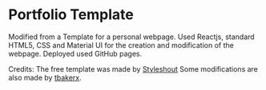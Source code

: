 # Portfolio Template
Modified from a Template for a personal webpage. Used Reactjs, standard HTML5, CSS and Material UI for the creation and modification of the webpage. Deployed used GitHub pages. 

Credits: 
The free template was made by [Styleshout](https://www.styleshout.com/free-templates/ceevee/)
Some modifications are also made by [tbakerx](https://github.com/tbakerx/react-resume-template). 
